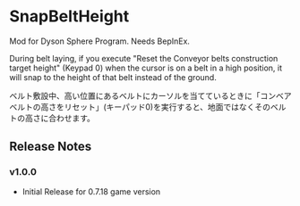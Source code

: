 # SnapBeltHeight 

Mod for Dyson Sphere Program. Needs BepInEx.

During belt laying, if you execute "Reset the Conveyor belts construction target height" (Keypad 0) when the cursor is on a belt in a high position, it will snap to the height of that belt instead of the ground.



ベルト敷設中、高い位置にあるベルトにカーソルを当てているときに「コンベアベルトの高さをリセット」(キーパッド0)を実行すると、地面ではなくそのベルトの高さに合わせます。

## Release Notes

### v1.0.0

- Initial Release for 0.7.18 game version

